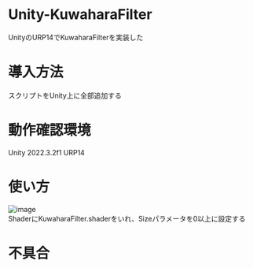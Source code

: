 # Unity-KuwaharaFilter
UnityのURP14でKuwaharaFilterを実装した

# 導入方法
スクリプトをUnity上に全部追加する

# 動作確認環境
Unity 2022.3.2f1
URP14

# 使い方
![image](https://github.com/user-attachments/assets/9fe3eb7d-8499-4140-8c6f-2cade1f8d27d) <br>
ShaderにKuwaharaFilter.shaderをいれ、Sizeパラメータを0以上に設定する

# 不具合

